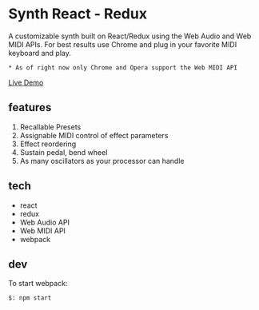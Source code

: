 # Synth React - Redux
A customizable synth built on React/Redux using the Web Audio and Web MIDI APIs.  For best results use Chrome and plug in your favorite MIDI keyboard and play.

`* As of right now only Chrome and Opera support the Web MIDI API`

[Live Demo](https://ruebel.github.io/synth-react-redux/)

## features
1. Recallable Presets
1. Assignable MIDI control of effect parameters
1. Effect reordering
1. Sustain pedal, bend wheel
1. As many oscillators as your processor can handle

## tech
* react
* redux
* Web Audio API
* Web MIDI API
* webpack

## dev
To start webpack:

`$: npm start`
